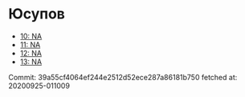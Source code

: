 # Юсупов
- [10: NA](10.md)
- [11: NA](11.md)
- [12: NA](12.md)
- [13: NA](13.md)

Commit: 39a55cf4064ef244e2512d52ece287a86181b750
 fetched at: 20200925-011009

